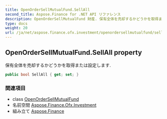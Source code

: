 ```yaml
---
title: OpenOrderSellMutualFund.SellAll
second_title: Aspose.Finance for .NET API リファレンス
description: OpenOrderSellMutualFund 財産. 保有全体を売却するかどうかを取得または設定します.
type: docs
weight: 20
url: /ja/net/aspose.finance.ofx.investment/openordersellmutualfund/sellall/
---
```

## OpenOrderSellMutualFund.SellAll property

保有全体を売却するかどうかを取得または設定します.

```csharp
public bool SellAll { get; set; }
```

### 関連項目

* class [OpenOrderSellMutualFund](../)
* 名前空間 [Aspose.Finance.Ofx.Investment](../../openordersellmutualfund/)
* 組み立て [Aspose.Finance](../../../)


